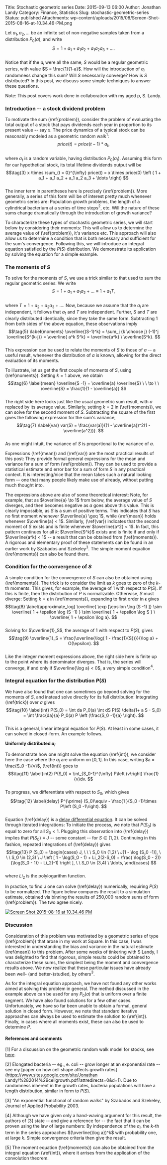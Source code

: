 Title: Stochastic geometric series
Date: 2015-09-13 06:00
Author: Jonathan Landy
Category: Finance, Statistics
Slug: stochastic-geometric-series
Status: published
Attachments: wp-content/uploads/2015/08/Screen-Shot-2015-08-16-at-10.34.46-PM.png

Let $a_1, a_2, \ldots$ be an infinite set of non-negative samples taken from a distribution $P_0(a)$, and write  
$$\tag{1} \label{problem}  
S = 1 + a_1 + a_1 a_2 + a_1 a_2 a_3 + \ldots.  
$$  
Notice that if the $a_i$ were all the same, $S$ would be a regular geometric series, with value $S = \frac{1}{1-a}$. How will the introduction of $a_i$ randomness change this sum? Will $S$ necessarily converge? How is $S$ distributed? In this post, we discuss some simple techniques to answer these questions.

Note: This post covers work done in collaboration with my aged p, S. Landy.

  
  


### Introduction -- a stock dividend problem

To motivate the sum (\ref{problem}), consider the problem of evaluating the total output of a stock that pays dividends each year in proportion to its present value -- say $x %$. The price dynamics of a typical stock can be reasonably modeled as a geometric random walk$^1$:  
$$\label{prod} \tag{2}  
price(t) = price(t-1) * a_t,  
$$  
where $a_t$ is a random variable, having distribution $P_0(a_t)$. Assuming this form for our hypothetical stock, its total lifetime dividends output will be  
$$\tag{3}  
x \times \sum_{t = 0}^{\infty} price(t) = x \times price(0) \left ( 1 + a_1 + a_1 a_2 + a_1 a_2 a_3 + \ldots \right)  
$$  
The inner term in parentheses here is precisely (\ref{problem}). More generally, a series of this form will be of interest pretty much whenever geometric series are: Population growth problems, the length of a cylindrical bacterium at a series of time steps$^2$, etc. Will the nature of these sums change dramatically through the introduction of growth variance?

To characterize these types of stochastic geometric series, we will start below by considering their moments: This will allow us to determine the average value of (\ref{problem}), it's variance etc. This approach will also allow us to determine a condition that is both necessary and sufficient for the sum's convergence. Following this, we will introduce an integral equation satisfied by the $P(S)$ distribution. We demonstrate its application by solving the equation for a simple example.

### The moments of $S$

To solve for the moments of $S$, we use a trick similar to that used to sum the regular geometric series: We write  
$$\tag{4} \label{trick}  
S = 1 + a_1 + a_1 a_2 + \ldots \equiv 1 + a_1 T,  
$$  
where $T = 1 + a_2 + a_2 a_3 + \ldots.$ Now, because we assume that the $a_i$ are independent, it follows that $a_1$ and $T$ are independent. Further, $S$ and $T$ are clearly distributed identically, since they take the same form. Subtracting $1$ from both sides of the above equation, these observations imply  
$$\tag{5} \label{moments}  
\overline{(S-1)^k} = \sum_j {k \choose j} (-1)^j \overline{S^{k-j}} = \overline{ a^k S^k} = \overline{a^k} \ \overline{S^k}.  
$$  
This expression can be used to relate the moments of $S$ to those of $a$ -- a useful result, whenever the distribution of $a$ is known, allowing for the direct evaluation of its moments.

To illustrate, let us get the first couple of moments of $S$, using (\ref{moments}). Setting $k=1$ above, we obtain  
$$\tag{6} \label{mean}  
\overline{S -1} = \overline{a} \overline{S} \ \ \to \ \ \overline{S} = \frac{1}{1 - \overline{a}}  
$$  
The right side here looks just like the usual geometric sum result, with $a$ replaced by its average value. Similarly, setting $k =2$ in (\ref{moments}), we can solve for the second moment of $S$. Subtracting the square of the first gives the following expression for the sum's variance,  
$$\tag{7} \label{var}  
var(S) = \frac{var(a)}{(1 - \overline{a})^2(1 - \overline{a^2})}.  
$$  
As one might intuit, the variance of $S$ is proportional to the variance of $a$.

Expressions (\ref{mean}) and (\ref{var}) are the most practical results of this post: They provide formal general expressions for the mean and variance for a sum of form (\ref{problem}). They can be used to provide a statistical estimate and error bar for a sum of form $S$ in any practical context. It is interesting/nice that the mean takes such a natural looking form -- one that many people likely make use of already, without putting much thought into.

The expressions above are also of some theoretical interest: Note, for example, that as $\overline{a} \to 1$ from below, the average value of $S$ diverges, and then becomes negative as $a$ goes above this value. This is clearly impossible, as $S$ is a sum of positive terms. This indicates that $S$ has no first moment whenever $\overline{a} \geq 1$, while (\ref{mean}) holds whenever $\overline{a} < 1$. Similarly, (\ref{var}) indicates that the second moment of $S$ exists and is finite whenever $\overline{a^2} < 1$. In fact, this pattern continues for all $k$: $\overline{S^k}$ exists and is finite if and only if $\overline{a^k} < 1$ -- a result that can be obtained from (\ref{moments}). A rigorous and elementary proof of these statements can be found in an earlier work by Szabados and Szekeley$^3$. The simple moment equation (\ref{moments}) can also be found there.

### Condition for the convergence of $S$

A simple condition for the convergence of $S$ can also be obtained using (\ref{moments}). The trick is to consider the limit as $k$ goes to zero of the $k$-th moments. This gives, for example, the average of $1$ with respect to $P(S)$. If this is finite, then the distribution of $P$ is normalizable. Otherwise, $S$ must diverge: Setting $k = \epsilon$ in (\ref{moments}), expanding to first order in $\epsilon$ gives  
$$\tag{8} \label{approximate_log}  
\overline{ \exp [\epsilon \log (S -1) ]} \sim \overline{ 1 + \epsilon \log (S -1) } \sim \overline{ 1 + \epsilon \log S } \ \overline{ 1 + \epsilon \log a}.  
$$  
Solving for $\overline{1}_S$, the average of $1$ with respect to $P(S)$, gives  
$$\tag{9}  
\overline{1}_S = \frac{\overline{\log( 1 - \frac{1}{S})}}{\log a} + O(\epsilon).  
$$  
Like the integer moment expressions above, the right side here is finite up to the point where its denominator diverges. That is, the series will converge, if and only if $\overline{\log a} < 0$, a very simple condition$^4$.

### Integral equation for the distribution $P(S)$

We have also found that one can sometimes go beyond solving for the moments of $S$, and instead solve directly for its full distribution: Integrating (\ref{trick}) over $a$ gives  
$$\tag{10} \label{int}  
P(S_0) = \int da P_0(a) \int dS P(S) \delta(1+ a S - S_0) = \int \frac{da}{a} P_0(a) P \left (\frac{S_0 -1}{a} \right).  
$$  
This is a general, linear integral equation for $P(S)$. At least in some cases, it can solved in closed-form. An example follows.

**Uniformly distributed $a_i$**

To demonstrate how one might solve the equation (\ref{int}), we consider here the case where the $a_i$ are uniform on $[0,1]$. In this case, writing $a = \frac{S_0 -1}{v}$, (\ref{int}) goes to  
$$\tag{11} \label{int2}  
P(S_0) = \int_{S_0-1}^{\infty} P\left (v\right) \frac{1}{v}dv.  
$$  
To progress, we differentiate with respect to $S_0$, which gives  
$$\tag{12} \label{delay}  
P^{\prime} (S_0)\equiv - \frac{1 }{S_0 -1}\times P\left (S_0 -1\right).  
$$  
Equation (\ref{delay}) is a [delay differential equation](https://en.wikipedia.org/wiki/Delay_differential_equation). It can be solved through iterated integrations: To initiate the process, we note that $P(S_0)$ is equal to zero for all $S_0< 1$. Plugging this observation into (\ref{delay}) implies that $P(S_0) \equiv J$ -- some constant -- for $S \in (1,2)$. Continuing in this fashion, repeated integrations of (\ref{delay}) gives  
$$\tag{13}  
P (S_0) = \begin{cases}  
J, \ \ \ S_0 \in (1,2) \  
J[1 - \log (S_0 -1)], \ \ \ S_0 \in (2,3) \  
J \left [ 1 - \log(S_0 - 1) + Li_2(2-S_0) + \frac{ \log(S_0 - 2)}{\log(S_0 - 1)} - Li_2(-1) \right ], \ \ S_0 \in (3,4) \  
\ldots,  
\end{cases}  
$$  
where $Li_2$ is the polylogarithm function.  
  
  
In practice, to find $J$ one can solve (\ref{delay}) numerically, requiring $P(S)$ to be normalized. The figure below compares the result to a simulation estimate, obtained via binning the results of 250,000 random sums of form (\ref{problem}). The two agree nicely.

  

[![Screen Shot 2015-08-16 at 10.34.46 PM]({static}/wp-content/uploads/2015/08/Screen-Shot-2015-08-16-at-10.34.46-PM.png)]({static}/wp-content/uploads/2015/08/Screen-Shot-2015-08-16-at-10.34.46-PM.png)

  

### Discussion

Consideration of this problem was motivated by a geometric series of type (\ref{problem}) that arose in my work at Square. In this case, I was interested in understanding the bias and variance in the natural estimate (\ref{mean}) to this problem. After some weeks of tinkering with S Landy, I was delighted to find that rigorous, simple results could be obtained to characterize these sums, the simplest being the moment and convergence results above. We now realize that these particular issues have already been well- (and better-)studied, by others$^3$.

As for the integral equation approach, we have not found any other works aimed at solving this problem in general. The method discussed in the example above can be used for any $P_0(a)$ that is uniform over a finite segment. We have also found solutions for a few other cases. Unfortunately, we have so far been unable to obtain a formal, general solution in closed form. However, we note that standard iterative approaches can always be used to estimate the solution to (\ref{int}). Finally, in cases where all moments exist, these can also be used to determine $P$.

#### References and comments

[1] For a discussion on the geometric random walk model for stocks, see [here](http://people.duke.edu/~rnau/411georw.htm).

[2] Elongated bacteria -- eg., e. coli -- grow longer at an exponential rate -- see my [paper on how cell shape affects growth rates](https://www.sites.google.com/site/Jonathan Landy/%282014%29cellgrowth.pdf?attredirects=0&d=1). Due to randomness inherent in the growth rates, bacteria populations will have a length distribution, similar in form to $P(S)$.

[3] "An exponential functional of random walks" by Szabados and Szekeley, Journal of Applied Probability 2003.

[4] Although we have given only a hand-waving argument for this result, the authors of [3] state -- and give a reference for -- the fact that it can be proven using the law of large numbers: By independence of the $a_i$, the $k$-th term in the series approaches $(\overline{\log a})^k$ with probability one, at large $k$. Simple convergence criteria then give the result.

[5] The moment equation (\ref{moments}) can also be obtained from the integral equation (\ref{int}), where it arrises from the application of the convolution theorem.
